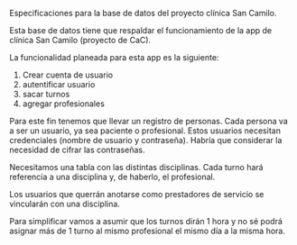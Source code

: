 Especificaciones para la base de datos del proyecto clínica San Camilo.

Esta base de datos tiene que respaldar el funcionamiento de la app de clínica San Camilo (proyecto de CaC).

La funcionalidad planeada para esta app es la siguiente: 
<ol>
  <li>Crear cuenta de usuario</li>
  <li>autentificar usuario</li>
  <li>sacar turnos</li>
  <li>agregar profesionales</li>
</ol>

Para este fin tenemos que llevar un registro de personas. Cada persona va a ser un usuario, ya sea paciente o profesional. Estos usuarios necesitan credenciales (nombre de usuario y contraseña). Habría que considerar la necesidad de cifrar las contraseñas.

Necesitamos una tabla con las distintas disciplinas. Cada turno hará referencia a una disciplina y, de haberlo, el profesional. 

Los usuarios que querrán anotarse como prestadores de servicio se vincularán con una disciplina. 

Para simplificar vamos a asumir que los turnos dirán 1 hora y no sé podrá asignar más de 1 turno al mismo profesional el mismo día a la misma hora. 
